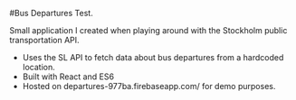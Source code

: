#Bus Departures Test.

Small application I created when playing around with the Stockholm public transportation API.

- Uses the SL API to fetch data about bus departures from a hardcoded location.
- Built with React and ES6
- Hosted on departures-977ba.firebaseapp.com/ for demo purposes. 
